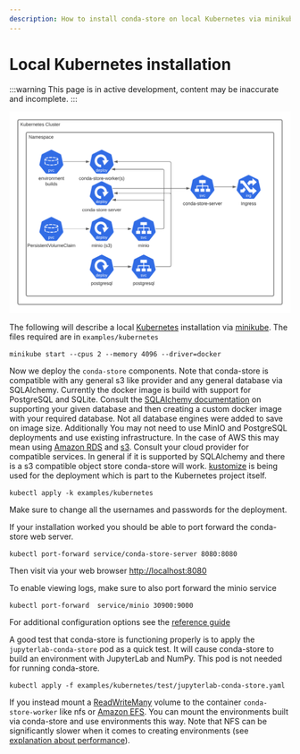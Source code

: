 ```yaml
---
description: How to install conda-store on local Kubernetes via minikube
---
```


# Local Kubernetes installation

:::warning
This page is in active development, content may be inaccurate and incomplete.
:::

![conda-store Kubernetes architecture diagram](../images/conda-store-installation-kubernetes.webp)

The following will describe a local
[Kubernetes](https://kubernetes.io/) installation via [minikube](https://minikube.sigs.k8s.io/docs/). The
files required are in `examples/kubernetes`

```shell
minikube start --cpus 2 --memory 4096 --driver=docker
```

Now we deploy the `conda-store` components. Note that conda-store is
compatible with any general s3 like provider and any general database
via SQLAlchemy. Currently the docker image is build with support for
PostgreSQL and SQLite. Consult the [SQLAlchemy
documentation](https://docs.sqlalchemy.org/en/14/core/engines.html#database-urls)
on supporting your given database and then creating a custom docker
image with your required database. Not all database engines were added
to save on image size. Additionally You may not need to use MinIO and
PostgreSQL deployments and use existing infrastructure. In the case of
AWS this may mean using [Amazon RDS](https://aws.amazon.com/rds/) and
[s3](https://aws.amazon.com/s3/). Consult your cloud provider for
compatible services. In general if it is supported by SQLAlchemy and
there is a s3 compatible object store conda-store will
work. [kustomize](https://github.com/kubernetes-sigs/kustomize) is
being used for the deployment which is part to the Kubernetes project
itself.

```shell
kubectl apply -k examples/kubernetes
```

Make sure to change all the usernames and passwords for the
deployment.

If your installation worked you should be able to port forward the
conda-store web server.

```shell
kubectl port-forward service/conda-store-server 8080:8080
```

Then visit via your web browser [http://localhost:8080](http://localhost:8080)

To enable viewing logs, make sure to also port forward the minio service

```shell
kubectl port-forward  service/minio 30900:9000
```

For additional configuration options see the [reference guide](../references/configuration-options.md)

A good test that conda-store is functioning properly is to apply the
`jupyterlab-conda-store` pod as a quick test. It will cause
conda-store to build an environment with JupyterLab and NumPy. This
pod is not needed for running conda-store.

```shell
kubectl apply -f examples/kubernetes/test/jupyterlab-conda-store.yaml
```

If you instead mount a
[ReadWriteMany](https://kubernetes.io/docs/concepts/storage/persistent-volumes/)
volume to the container `conda-store-worker` like nfs or
[Amazon EFS](https://aws.amazon.com/efs/). You can mount the environments
built via conda-store and use environments this way. Note that NFS can
be significantly slower when it comes to creating environments (see [explanation about performance](../explanations/performance.md)).
